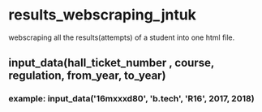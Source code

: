 # results_webscraping_jntuk
webscraping all the results(attempts) of a student into one html file.

## input_data(hall_ticket_number , course, regulation, from_year, to_year)

### example: input_data('16mxxxd80', 'b.tech', 'R16', 2017, 2018)
